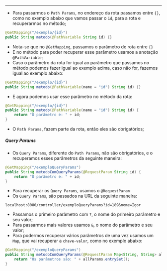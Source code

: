 ___
- Para passarmos o `Path Params`, no endereço da rota passamos entre `{}`, como no exemplo abaixo que vamos passar o `id`, para a rota e recuperarmos no método;
```java
@GetMapping("/exemplo/{id}")
public String metodo(@PathVariable String id) {}
```
- Nota-se que no `@GetMapping`, passamos o parâmetro de rota entre `{}`
- E no método para poder recuperar esse parâmetro usamos a  anotação `@PathVariable`;
- Caso o parâmetro da rota for igual ao parâmetro que passamos no método podemos fazer igual ao exemplo acima, caso não for, fazemos igual ao exemplo abaixo:
```java
@GetMapping("/exemplo/{id}")
public String metodo(@PathVariable(name = "id") String id) {}
```
- E agora podemos usar esse parâmetro no método da rota:
```java
@GetMapping("/exemplo/{id}")
public String metodo(@PathVariable(name = "id") String id) {
	return "O parâmetro é: " + id;
}
```
- O `Path Params`, fazem parte da rota, então eles são obrigatórios; 

##### Query Params
- Os `Query Params`, diferente do `Path Params`, não são obrigatórios, e o recuperamos esses parâmetros da seguinte maneira:
```java
@GetMapping("/exemploQueryParams")
public String metodoComQueryParams(@RequestParam String id) {
	return "O parâmetro é: " + id;
}
```
- Para recuperar os `Query Params`, usamos o `@RequestParam`
- Os `Query Params`, são passados na URL da seguinte maneira:
```text
localhost:8080/controller/exemploQueryParams?id=189&nome=Igor
```
- Passamos o primeiro parâmetro com `?`, o nome do primeiro parâmetro e seu valor;
- Para passarmos mais valores usamos `&`, o nome do parâmetro e seu valor;
- Para podermos recuperar vários parâmetros de uma vez usamos um `Map`, que vai recuperar a `chave-valor`, como no exemplo abaixo:
```java
@GetMapping("/exemploQueryParams")
public String metodoComQueryParams(@RequestParam Map<String, String> allParams) {
	return "Os parâmetros são: " + allParams.entrySet();
}
```